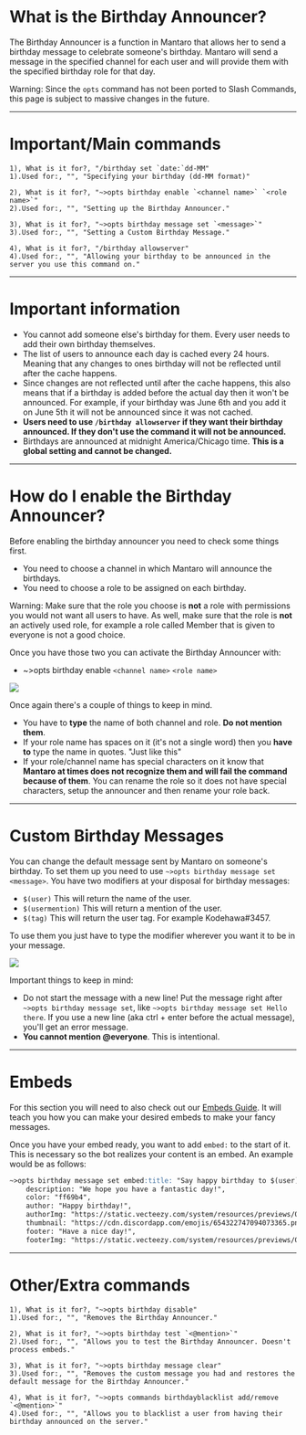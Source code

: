 # What is the Birthday Announcer?
The Birthday Announcer is a function in Mantaro that allows her to send a birthday message to celebrate someone's birthday.
Mantaro will send a message in the specified channel for each user and will provide them with the specified birthday role for that day.

Warning: Since the `opts` command has not been ported to Slash Commands, this page is subject to massive changes in the future.

---
# Important/Main commands
```api-parameters {anchorPrefix: "commands"}
1), What is it for?, "/birthday set `date:`dd-MM"
1).Used for:, "", "Specifying your birthday (dd-MM format)"

2), What is it for?, "~>opts birthday enable `<channel name>` `<role name>`"
2).Used for:, "", "Setting up the Birthday Announcer."

3), What is it for?, "~>opts birthday message set `<message>`"
3).Used for:, "", "Setting a Custom Birthday Message."

4), What is it for?, "/birthday allowserver"
4).Used for:, "", "Allowing your birthday to be announced in the server you use this command on."
```

---
# Important information
*   You cannot add someone else's birthday for them. Every user needs to add their own birthday themselves.
*   The list of users to announce each day is cached every 24 hours. Meaning that any changes to ones birthday will not be reflected until after the cache happens.
*   Since changes are not reflected until after the cache happens, this also means that if a birthday is added before the actual day then it won't be announced. For example, if your birthday was June 6th and you add it on June 5th it will not be announced since it was not cached.
*   **Users need to use `/birthday allowserver` if they want their birthday announced. If they don't use the command it will not be announced.**
*   Birthdays are announced at midnight America/Chicago time. **This is a global setting and cannot be changed.**

---
# How do I enable the Birthday Announcer?
Before enabling the birthday announcer you need to check some things first.

*   You need to choose a channel in which Mantaro will announce the birthdays.
*   You need to choose a role to be assigned on each birthday.

Warning: Make sure that the role you choose is **not** a role with permissions you would not want all users to have. As well, make sure that the role is **not** an actively used role, for example a role called Member that is given to everyone is not a good choice.

Once you have those two you can activate the Birthday Announcer with:

* ~>opts birthday enable `<channel name>` `<role name>`

![](https://i.imgur.com/c1T9vAd.png)

Once again there's a couple of things to keep in mind.

*   You have to **type** the name of both channel and role. **Do not mention them**.
*   If your role name has spaces on it (it's not a single word) then you **have to** type the name in quotes. "Just like this"
*   If your role/channel name has special characters on it know that **Mantaro at times does not recognize them and will fail the command because of them**. You can rename the role so it does not have special characters, setup the announcer and then rename your role back.

---
# Custom Birthday Messages
You can change the default message sent by Mantaro on someone's birthday. To set them up you need to use `~>opts birthday message set <message>`. You have two modifiers at your disposal for birthday messages:

*   `$(user)` This will return the name of the user.
*   `$(usermention)` This will return a mention of the user.
*   `$(tag)` This will return the user tag. For example Kodehawa#3457.

To use them you just have to type the modifier wherever you want it to be in your message.

![](https://i.imgur.com/eoM44Qg.png)

Important things to keep in mind:

*   Do not start the message with a new line! Put the message right after `~>opts birthday message set`, like `~>opts birthday message set Hello there`. If you use a new line (aka ctrl + enter before the actual message), you'll get an error message.
*   **You cannot mention @everyone**. This is intentional.
---

# Embeds
For this section you will need to also check out our [Embeds Guide](guides/embeds).
It will teach you how you can make your desired embeds to make your fancy messages.

Once you have your embed ready, you want to add `embed:` to the start of it. This is necessary so the bot realizes your content is an embed.
An example would be as follows:

```md {wrap: true}
~>opts birthday message set embed:title: "Say happy birthday to $(user)!",
    description: "We hope you have a fantastic day!",
    color: "ff69b4",
    author: "Happy birthday!",
    authorImg: "https://static.vecteezy.com/system/resources/previews/001/201/708/original/cake-png.png",
    thumbnail: "https://cdn.discordapp.com/emojis/654322747094073365.png",
    footer: "Have a nice day!",
    footerImg: "https://static.vecteezy.com/system/resources/previews/001/201/708/original/cake-png.png"
```
---

# Other/Extra commands
```api-parameters {anchorPrefix: "other"}
1), What is it for?, "~>opts birthday disable"
1).Used for:, "", "Removes the Birthday Announcer."

2), What is it for?, "~>opts birthday test `<@mention>`"
2).Used for:, "", "Allows you to test the Birthday Announcer. Doesn't process embeds."

3), What is it for?, "~>opts birthday message clear"
3).Used for:, "", "Removes the custom message you had and restores the default message for the Birthday Announcer."

4), What is it for?, "~>opts commands birthdayblacklist add/remove `<@mention>`"
4).Used for:, "", "Allows you to blacklist a user from having their birthday announced on the server."
```








